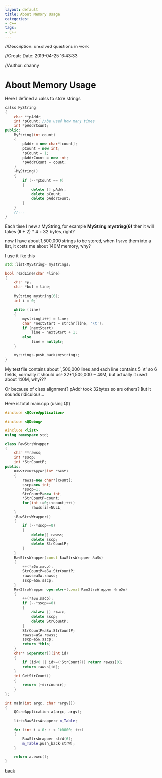 ```yaml
---
layout: default
title: About Memory Usage
categories:
- C++
tags:
- C++
---
```

//Description: unsolved questions in work

//Create Date: 2019-04-25 16:43:33

//Author: channy

# About Memory Usage
Here I defined a calss to store strings.

```c++
calss MyString
{
	char **pAddr; 
	int *pCount; //be used how many times
	int *pAddrCount;
public:
	MyString(int count)
	{
		pAddr = new char*[count];
		pCount = new int;
		*pCount = 1;
		pAddrCount = new int;
		*pAddrCount = count;
	}
	~MyString()
	{
		if (--*pCount == 0)
		{
			delete [] pAddr;
			delete pCount;
			delete pAddrCount;
		}
	}
	//...
}
```

Each time I new a MyString, for example
**MyString mystring(6)**
then it will takes (6 + 2) * 4 = 32 bytes, right?

now I have about 1,500,000 strings to be stored, when I save them into a list, it costs me about 140M memory, why?

I use it like this

```c++
std::list<MyString> mystrings;

bool readLine(char *line)
{
	char *p;
	char *buf = line;
	
	MyString mystring(6);
	int i = 0;
	
	while (line)
	{
		mystring[i++] = line;
		char *nextStart = strchr(line, '\t');
		if (nextStart)
			line = nextStart + 1;
		else 
			line = nullptr;
	}
	
	mystrings.push_back(mystring);
}
```

My test file contains about 1,500,000 lines and each line contains 5 '\t' so 6 fields, normally it should use 32*1,500,000 ~ 40M, but actually it used about 140M, why???

Or because of class alignment? pAddr took 32bytes so are others? But it sounds ridiculous...

Here is total main.cpp (using Qt)
```c++
#include <QCoreApplication>

#include <QDebug>

#include <list>
using namespace std;

class RawStrsWrapper
{
    char **rawss;
    int *sscp;
    int *StrCountP;
public:
    RawStrsWrapper(int count)
    {
        rawss=new char*[count];
        sscp=new int;
        *sscp=1;
        StrCountP=new int;
        *StrCountP=count;
        for(int i=0;i<count;++i)
            rawss[i]=NULL;
    }
    ~RawStrsWrapper()
    {
        if (--*sscp==0)
        {
            delete[] rawss;
            delete sscp;
            delete StrCountP;
        }
    }
    RawStrsWrapper(const RawStrsWrapper &aSw)
    {
        ++(*aSw.sscp);
        StrCountP=aSw.StrCountP;
        rawss=aSw.rawss;
        sscp=aSw.sscp;
    }
    RawStrsWrapper operator=(const RawStrsWrapper & aSw)
    {
        ++(*aSw.sscp);
        if (--*sscp==0)
        {
            delete [] rawss;
            delete sscp;
            delete StrCountP;
        }
        StrCountP=aSw.StrCountP;
        rawss=aSw.rawss;
        sscp=aSw.sscp;
        return *this;
    }
    char* &operator[](int id)
    {
        if (id<0 || id>=(*StrCountP)) return rawss[0];
        return rawss[id];
    }
    int GetStrCount()
    {
        return (*StrCountP);
    }
};

int main(int argc, char *argv[])
{
    QCoreApplication a(argc, argv);

    list<RawStrsWrapper> m_Table;

    for (int i = 0; i < 100000; i++)
    {
        RawStrsWrapper strW(6);
        m_Table.push_back(strW);
    }

    return a.exec();
}

```


[back](./)
